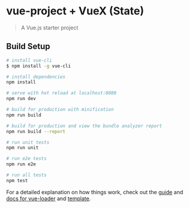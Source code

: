 # vue-project + VueX (State)

> A Vue.js starter project

## Build Setup

``` bash
# install vue-cli
$ npm install -g vue-cli

# install dependencies
npm install

# serve with hot reload at localhost:8080
npm run dev

# build for production with minification
npm run build

# build for production and view the bundle analyzer report
npm run build --report

# run unit tests
npm run unit

# run e2e tests
npm run e2e

# run all tests
npm test
```

For a detailed explanation on how things work, check out the [guide](http://vuejs-templates.github.io/webpack/) and [docs for vue-loader](http://vuejs.github.io/vue-loader) and [template](https://github.com/vuejs-templates/webpack).

